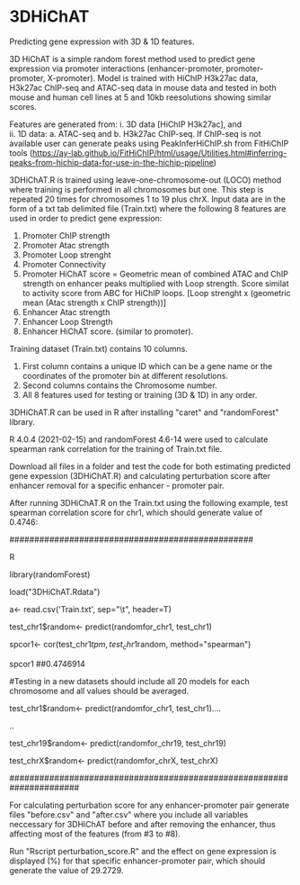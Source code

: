 # 3DHiChAT
Predicting gene expression with 3D & 1D features. 

3D HiChAT is a simple random forest method used to predict gene expression via promoter interactions (enhancer-promoter, promoter-promoter, X-promoter). Model is trained with HiChIP H3k27ac data, H3k27ac ChIP-seq and ATAC-seq data in mouse data and tested in both mouse and human cell lines at 5 and 10kb reesolutions showing similar scores. 

Features are generated from:
i. 3D data [HiChIP H3k27ac], and  
ii. 1D data:
    a. ATAC-seq and 
    b. H3k27ac ChIP-seq. If ChIP-seq is not available user can generate peaks using PeakInferHiChIP.sh from FitHiChIP tools (https://ay-lab.github.io/FitHiChIP/html/usage/Utilities.html#inferring-peaks-from-hichip-data-for-use-in-the-hichip-pipeline)

3DHiChAT.R is trained using leave-one-chromosome-out (LOCO) method where training is performed in all chromosomes but one. This step is repeated 20 times for chromosomes 1 to 19 plus chrX. 
Input data are in the form of a txt tab delimited file (Train.txt) where the following 8 features are used in order to predict gene expression:
1. Promoter ChIP strength
2. Promoter Atac strength
3. Promoter Loop strenght
4. Promoter Connectivity
5. Promoter HiChAT score = Geometric mean of combined ATAC and ChIP strength on enhancer peaks multiplied with Loop strength. Score similat to activity score from ABC for HiChIP loops. [Loop strenght x (geometric mean (Atac strength x ChIP strength))]
6. Enhancer Atac strength
7. Enhancer Loop Strength
8. Enhancer HiChAT score. (similar to promoter).

Training dataset (Train.txt) contains 10 columns.
1. First column contains a unique ID which can be a gene name or the coordinates of the promoter bin at different resolutions.
2. Second columns contains the Chromosome number.
3. All 8 features used for testing or training (3D & 1D) in any order.

3DHiChAT.R can be used in R after installing "caret" and "randomForest" library. 

R 4.0.4 (2021-02-15) and randomForest 4.6-14 were used to calculate spearman rank correlation for the training of Train.txt file.

Download all files in a folder and test the code for both estimating predicted gene expession (3DHiChAT.R) and calculating perturbation score after enhancer removal for a specific enhancer - promoter pair. 

After running 3DHiChAT.R on the Train.txt using the following example, test spearman correlation score for chr1, which should generate value of 0.4746: 

#################################################

R

library(randomForest)

load("3DHiChAT.Rdata")

a<- read.csv('Train.txt', sep="\t", header=T)

test_chr1$random<- predict(randomfor_chr1, test_chr1)

spcor1<- cor(test_chr1$tpm,  test_chr1$random, method="spearman")

spcor1  ##0.4746914

#Testing in a new datasets should include all 20 models for each chromosome and all values should be averaged.

test_chr1$random<- predict(randomfor_chr1, test_chr1)....

..

test_chr19$random<- predict(randomfor_chr19, test_chr19)

test_chrX$random<- predict(randomfor_chrX, test_chrX)

######################################################################

For calculating perturbation score for any enhancer-promoter pair generate files "before.csv" and "after.csv" where you include all variables neccessary for 3DHiChAT before and after removing the enhancer, thus affecting most of the features (from #3 to #8).

Run "Rscript perturbation_score.R" and the effect on gene expression is displayed (%) for that specific enhancer-promoter pair, which should generate the value of 29.2729.






